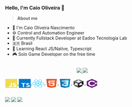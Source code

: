 ### Hello, I'm Caio Oliveira  👋

> **About me**
- 🧑 I'm Caio Oliveira Nascimento
- ⚙️ Control and Automation Engineer
- 🔭 Currently Fullstack Developer at Eadoo Tecnologia Lab
- :brazil: Brasil
- 🌱 Learning React JS/Native, Typescript
- 🎮 Solo Game Developer on the free time

<div align="center"><br>
<a href="https://github.com/caionthh">
    <img height="180em" src="https://github-readme-stats.vercel.app/api?username=caionthh&count_private=true&show_icons=true&include_all_commits=true&theme=tokyonight" />
    <img height="180em" src="https://github-readme-stats.vercel.app/api/top-langs/?username=caionthh&layout=compact&theme=tokyonight" />
</div>
<br>
<div style="display: inline_block">
    <img align="center" alt="Javascript" height="30" width="40" src="https://raw.githubusercontent.com/devicons/devicon/master/icons/javascript/javascript-plain.svg" />
  <img align="center" alt="Typescript" height="30" width="40" src="https://raw.githubusercontent.com/devicons/devicon/master/icons/typescript/typescript-plain.svg" />
  <img align="center" alt="React" height="30" width="40" src="https://raw.githubusercontent.com/devicons/devicon/master/icons/react/react-original.svg" />
    <img align="center" alt="HTML" height="30" width="40" src="https://raw.githubusercontent.com/devicons/devicon/master/icons/html5/html5-original.svg">
  <img align="center" alt="CSS" height="30" width="40" src="https://raw.githubusercontent.com/devicons/devicon/master/icons/css3/css3-original.svg">
  <img align="center" alt="Unity" height="30" width="40" src="https://raw.githubusercontent.com/devicons/devicon/master/icons/unity/unity-original.svg" />
  <img align="center" alt="CSharp" height="30" width="40" src="https://raw.githubusercontent.com/devicons/devicon/master/icons/csharp/csharp-plain.svg" />
</div>

##

<div>
  <a href="https://instagram.com/caionthh" target="_blank"><img src="https://img.shields.io/badge/-Instagram-%23E4405F?style=for-the-badge&logo=instagram&logoColor=white" target="_blank"></a>
  <a href = "mailto:caionthh@hotmail.com"><img src="https://img.shields.io/badge/-Email-%23333?style=for-the-badge&logo=microsoftoutlook&logoColor=white" target="_blank"></a>
  <a href="https://www.linkedin.com/in/caio-oliveira-a69442ba/" target="_blank"><img src="https://img.shields.io/badge/-LinkedIn-%230077B5?style=for-the-badge&logo=linkedin&logoColor=white" target="_blank"></a> 
</div>